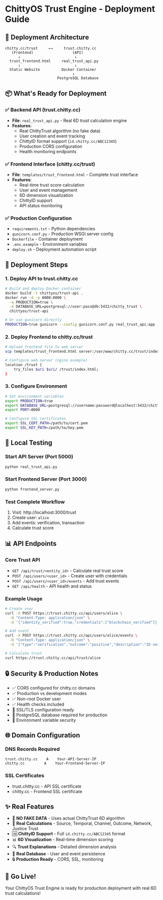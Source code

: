 # ChittyOS Trust Engine - Deployment Guide

## 🚀 Deployment Architecture

```
chitty.cc/trust     ←→     trust.chitty.cc
   (Frontend)                  (API)
      ↓                         ↓
  trust_frontend.html     real_trust_api.py
      ↓                         ↓
  Static Website          Docker Container
                               ↓
                        PostgreSQL Database
```

## 📦 What's Ready for Deployment

### ✅ Backend API (trust.chitty.cc)
- **File**: `real_trust_api.py` - Real 6D trust calculation engine
- **Features**:
  - Real ChittyTrust algorithm (no fake data)
  - User creation and event tracking
  - ChittyID format support (`id.chitty.cc/ABC12345`)
  - Production CORS configuration
  - Health monitoring endpoints

### ✅ Frontend Interface (chitty.cc/trust)
- **File**: `templates/trust_frontend.html` - Complete trust interface
- **Features**:
  - Real-time trust score calculation
  - User and event management
  - 6D dimension visualization
  - ChittyID support
  - API status monitoring

### ✅ Production Configuration
- `requirements.txt` - Python dependencies
- `gunicorn.conf.py` - Production WSGI server config
- `Dockerfile` - Container deployment
- `.env.example` - Environment variables
- `deploy.sh` - Deployment automation script

## 🔧 Deployment Steps

### 1. Deploy API to trust.chitty.cc

```bash
# Build and deploy Docker container
docker build -t chittyos/trust-api .
docker run -d -p 8000:8000 \
  -e PRODUCTION=true \
  -e DATABASE_URL=postgresql://user:pass@db:5432/chitty_trust \
  chittyos/trust-api

# Or use gunicorn directly
PRODUCTION=true gunicorn --config gunicorn.conf.py real_trust_api:app
```

### 2. Deploy Frontend to chitty.cc/trust

```bash
# Upload frontend file to web server
scp templates/trust_frontend.html server:/var/www/chitty.cc/trust/index.html

# Configure web server (nginx example)
location /trust {
    try_files $uri $uri/ /trust/index.html;
}
```

### 3. Configure Environment

```bash
# Set environment variables
export PRODUCTION=true
export DATABASE_URL=postgresql://username:password@localhost:5432/chitty_trust
export PORT=8000

# Configure SSL certificates
export SSL_CERT_PATH=/path/to/cert.pem
export SSL_KEY_PATH=/path/to/key.pem
```

## 🧪 Local Testing

### Start API Server (Port 5000)
```bash
python real_trust_api.py
```

### Start Frontend Server (Port 3000)
```bash
python frontend_server.py
```

### Test Complete Workflow
1. Visit: http://localhost:3000/trust
2. Create user: `alice`
3. Add events: verification, transaction
4. Calculate trust score

## 📊 API Endpoints

### Core Trust API
- `GET /api/trust/<entity_id>` - Calculate real trust score
- `POST /api/users/<user_id>` - Create user with credentials
- `POST /api/users/<user_id>/events` - Add trust events
- `GET /api/health` - API health and status

### Example Usage
```bash
# Create user
curl -X POST https://trust.chitty.cc/api/users/alice \
  -H "Content-Type: application/json" \
  -d '{"identity_verified":true,"credentials":["blockchain_verified"]}'

# Add event
curl -X POST https://trust.chitty.cc/api/users/alice/events \
  -H "Content-Type: application/json" \
  -d '{"type":"verification","outcome":"positive","description":"ID verified"}'

# Calculate trust
curl https://trust.chitty.cc/api/trust/alice
```

## 🔒 Security & Production Notes

- ✅ CORS configured for chitty.cc domains
- ✅ Production vs development modes
- ✅ Non-root Docker user
- ✅ Health checks included
- 🔧 SSL/TLS configuration ready
- 🔧 PostgreSQL database required for production
- 🔧 Environment variable security

## 🌐 Domain Configuration

### DNS Records Required
```
trust.chitty.cc    A    Your-API-Server-IP
chitty.cc         A    Your-Frontend-Server-IP
```

### SSL Certificates
- trust.chitty.cc - API SSL certificate
- chitty.cc - Frontend SSL certificate

## ✨ Real Features

- 🚫 **NO FAKE DATA** - Uses actual ChittyTrust 6D algorithm
- 🧮 **Real Calculations** - Source, Temporal, Channel, Outcome, Network, Justice Trust
- 🆔 **ChittyID Support** - Full `id.chitty.cc/ABC12345` format
- 📊 **6D Visualization** - Real-time dimension scoring
- 🔍 **Trust Explanations** - Detailed dimension analysis
- 💾 **Real Database** - User and event persistence
- 🔒 **Production Ready** - CORS, SSL, monitoring

## 🚀 Go Live!

Your ChittyOS Trust Engine is ready for production deployment with real 6D trust calculations!